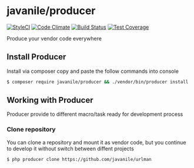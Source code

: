 # javanile/producer

[![StyleCI](https://styleci.io/repos/82387350/shield?branch=master)](https://styleci.io/repos/82387350)
[![Code Climate](https://codeclimate.com/github/javanile-bot/producer/badges/gpa.svg)](https://codeclimate.com/github/javanile-bot/producer)
[![Build Status](https://travis-ci.org/javanile-bot/producer.svg?branch=master)](https://travis-ci.org/javanile-bot/producer)
[![Test Coverage](https://codeclimate.com/github/javanile-bot/producer/badges/coverage.svg)](https://codeclimate.com/github/javanile-bot/producer/coverage)

Produce your vendor code everywhere

## Install Producer

Install via composer copy and paste the follow commands into console

```bash
$ composer require javanile/producer && ./vendor/bin/producer install
```

## Working with Producer

Producer provide to different macro/task ready for development process

### Clone repository

You can clone a repository and mount it as vendor code, 
but you continue to develop it without 
switch between diffent projects

```bash
$ php producer clone https://github.com/javanile/urlman
```
